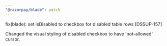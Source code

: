 ```yaml
---
"@razorpay/blade": patch
---
```


fix(blade): set isDisabled to checkbox for disabled table rows [DSSUP-157]

Changed the visual styling of disabled checkbox to have 'not-allowed' cursor. 
